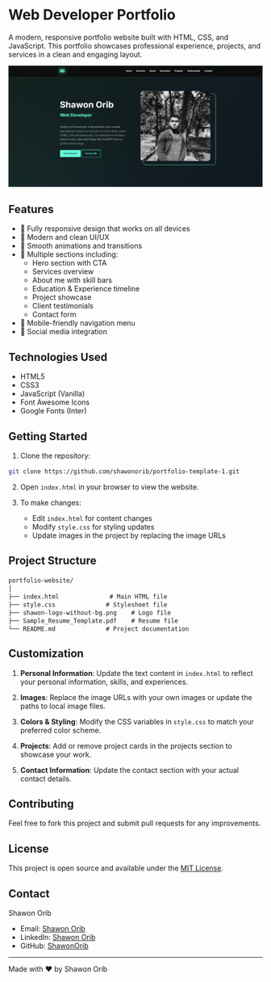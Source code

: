 # Web Developer Portfolio

A modern, responsive portfolio website built with HTML, CSS, and JavaScript. This portfolio showcases professional experience, projects, and services in a clean and engaging layout.

![Portfolio Preview](portfolio-template-1.png) <!-- You should add a screenshot of your website here -->

## Features

- 📱 Fully responsive design that works on all devices
- 🎨 Modern and clean UI/UX
- 🌟 Smooth animations and transitions
- 📑 Multiple sections including:
  - Hero section with CTA
  - Services overview
  - About me with skill bars
  - Education & Experience timeline
  - Project showcase
  - Client testimonials
  - Contact form
- 🍔 Mobile-friendly navigation menu
- 🔗 Social media integration

## Technologies Used

- HTML5
- CSS3
- JavaScript (Vanilla)
- Font Awesome Icons
- Google Fonts (Inter)

## Getting Started

1. Clone the repository:
```bash
git clone https://github.com/shawonorib/portfolio-template-1.git
```

2. Open `index.html` in your browser to view the website.

3. To make changes:
   - Edit `index.html` for content changes
   - Modify `style.css` for styling updates
   - Update images in the project by replacing the image URLs

## Project Structure

```
portfolio-website/
│
├── index.html              # Main HTML file
├── style.css              # Stylesheet file
├── shawon-logo-without-bg.png    # Logo file
├── Sample_Resume_Template.pdf    # Resume file
└── README.md              # Project documentation
```

## Customization

1. **Personal Information**: Update the text content in `index.html` to reflect your personal information, skills, and experiences.

2. **Images**: Replace the image URLs with your own images or update the paths to local image files.

3. **Colors & Styling**: Modify the CSS variables in `style.css` to match your preferred color scheme.

4. **Projects**: Add or remove project cards in the projects section to showcase your work.

5. **Contact Information**: Update the contact section with your actual contact details.

## Contributing

Feel free to fork this project and submit pull requests for any improvements.

## License

This project is open source and available under the [MIT License](LICENSE).

## Contact

Shawon Orib
- Email: [Shawon Orib](mailto:shawonorib@gmail.com)
- LinkedIn: [Shawon Orib](https://linkedin.com/in/shawonorib)
- GitHub: [ShawonOrib](https://github.com/shawonorib)

---
Made with ❤️ by Shawon Orib
